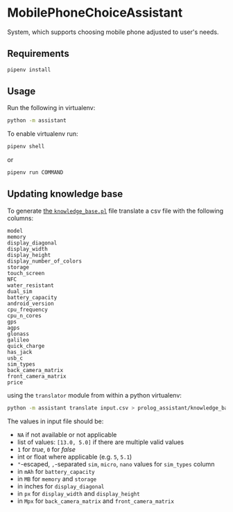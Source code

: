 # MobilePhoneChoiceAssistant
System, which supports choosing mobile phone adjusted to user's needs.

## Requirements

```bash
pipenv install
```

## Usage

Run the following in virtualenv:
```bash
python -m assistant
```

To enable virtualenv run:
```bash
pipenv shell
```
or
```bash
pipenv run COMMAND
```

## Updating knowledge base

To generate [the `knowledge_base.pl`](prolog_assistant/knowledge_base.pl) file
translate a csv file with the following columns:

```
model
memory
display_diagonal
display_width
display_height
display_number_of_colors
storage
touch_screen
NFC
water_resistant
dual_sim
battery_capacity
android_version
cpu_frequency
cpu_n_cores
gps
agps
glonass
galileo
quick_charge
has_jack
usb_c
sim_types
back_camera_matrix
front_camera_matrix
price
```

using the `translator` module from within a python virtualenv:

```bash
python -m assistant translate input.csv > prolog_assistant/knowledge_base.pl
```

The values in input file should be:
 - `NA` if not available or not applicable
 - list of values: `[13.0, 5.0]` if there are multiple valid values
 - `1` for _true_, `0` for _false_
 - int or float where applicable (e.g. `5`, `5.1`)
 - `"`-escaped, `,`-separated `sim`, `micro`, `nano` values for `sim_types` column
 - in `mAh` for `battery_capacity`
 - in `MB` for `memory` and `storage`
 - in inches for `display_diagonal`
 - in `px` for `display_width` and `display_height`
 - in `Mpx` for `back_camera_matrix` and `front_camera_matrix`
